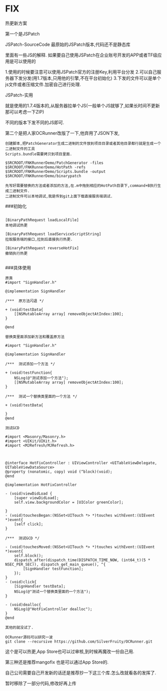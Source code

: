 # FIX
热更新方案

第一个是JSPatch

JSPatch-SourceCode
最原始的JSPatch版本,代码还不是静态库

里面有一些JS的解释.
如果要自己使用JSPatch在企业账号开发的APP或者TF级应用是可以使用的

1.使用的时候要注意可以使用JSPatch官方的注册Key,利用平台分发
2.可以自己服务器下发分发(用1.7版本,只用他的引擎,不在平台初始化)
3.下发的文件可以是单个js文件或者压缩文件.加密自己进行处理.

JSPatch-实用

就是使用的1.7.4版本的,从服务器拉单个JS(一般单个JS就够了,如果长时间不更新那可以考虑一下ZIP)

不同的版本下发不同的JS即可.


第二个是把人家OCRunner改版了一下,他弃用了JSON下发,


```
创建脚本,把PatchGenerator生成二进制的文件放到项目目录或者其他目录都行就是生成一个二进制文件的工具
Scripts.bundle需要拷贝到项目里面.

$SRCROOT/FNKRunnerDemo/PatchGenerator -files $SRCROOT/FNKRunnerDemo/HotPath -refs  $SRCROOT/FNKRunnerDemo/Scripts.bundle -output $SRCROOT/FNKRunnerDemo/binarypatch

先写好需要替换的方法或者添加的方法,在.m中拖到相应的HotPath目录下,command+B执行生成二进制文件.
二进制文件可以本地调试,我是传到git上面下载直接服务端调试.

```

###初始化
```

[BinaryPathRequest loadLocalFile]
本地调试热更

[BinaryPathRequest loadServiceScriptString]
拉取服务端的接口,拉到后直接执行热更.

[BinaryPathRequest reverseHotFix]
撤销执行热更


```

###具体使用

```
原类
#import "SignHandler.h"

@implementation SignHandler

/***  原方法闪退 */

+ (void)testData{
    [[NSMutableArray array] removeObjectAtIndex:100];
}

@end

替换类里面添加新方法和覆盖原方法

#import "SignHandler.h"

@implementation SignHandler

/***  测试添加一个方法 */

+ (void)testFunction{
    NSLog(@"测试添加一个方法");
    [[NSMutableArray array] removeObjectAtIndex:100];
}

/***  测试一个替换类里面的一个方法 */

+ (void)testData{
    
}
@end

测试GCD

#import <Masonry/Masonry.h>
#import <UIKit/UIKit.h>
#import <MJRefresh/MJRefresh.h>



@interface HotFixController : UIViewController <UITableViewDelegate, UITableViewDataSource>
@property (nonatomic, copy) void (^block)(void);
@end

@implementation HotFixController

- (void)viewDidLoad {
    [super viewDidLoad];
    self.view.backgroundColor = [UIColor greenColor];

}
- (void)touchesBegan:(NSSet<UITouch *> *)touches withEvent:(UIEvent *)event{
    [self click];
}

/***  测试GCD */

- (void)touchesMoved:(NSSet<UITouch *> *)touches withEvent:(UIEvent *)event{
    self.block();
    dispatch_after(dispatch_time(DISPATCH_TIME_NOW, (int64_t)(5 * NSEC_PER_SEC)), dispatch_get_main_queue(), ^{
        [SignHandler testFunction];
    });
}
- (void)click{
    [SignHandler testData];
    NSLog(@"测试一个替换类里面的一个方法");
}

- (void)dealloc{
    NSLog(@"HotFixController dealloc");
}
@end

其他的就没试了.

```
```
OCRunner源码可以研究一波
git clone --recursive https://github.com/SilverFruity/OCRunner.git
```
这个是可以热更,App Store也可以过审核,到时候再魔改一份自己用.



第三种还是推荐mangofix
也是可以通过App Store的.

自己公司需要自己开发新的话还是推荐抄一下这三个库.怎么改就看各的发挥了.

暂时移除了一部分代码,修改好再上传


